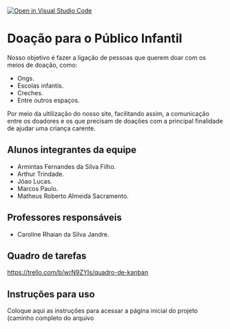 [![Open in Visual Studio Code](https://classroom.github.com/assets/open-in-vscode-c66648af7eb3fe8bc4f294546bfd86ef473780cde1dea487d3c4ff354943c9ae.svg)](https://classroom.github.com/online_ide?assignment_repo_id=10491409&assignment_repo_type=AssignmentRepo)
# Doação para o Público Infantil
Nosso objetivo é fazer a ligação de pessoas que querem doar com os meios de doação, como:
- Ongs.
- Escolas infantis.
- Creches.
- Entre outros espaços.

Por meio da ultilização do nosso site, facilitando assim, a comunicação entre os doadores e os que precisam de doações com a principal finalidade de ajudar uma criança carente.

## Alunos integrantes da equipe

* Armintas Fernandes da Silva Filho.
* Arthur Trindade.
* Jõao Lucas.
* Marcos Paulo.
* Matheus Roberto Almeida Sacramento.


## Professores responsáveis

* Caroline Rhaian da Silva Jandre.


## Quadro de tarefas
https://trello.com/b/wrN9ZYIs/quadro-de-kanban

## Instruções para uso
Coloque aqui as instruções para acessar a página inicial do projeto (caminho completo do arquivo
